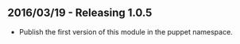 ## 2016/03/19 - Releasing 1.0.5

* Publish the first version of this module in the puppet namespace.
